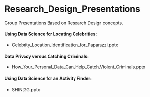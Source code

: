 # Research_Design_Presentations
Group Presentations Based on Research Design concepts.

#### Using Data Science for Locating Celebrities: 
- Celebrity_Location_Identification_for_Paparazzi.pptx

#### Data Privacy versus Catching Criminals: 
- How_Your_Personal_Data_Can_Help_Catch_Violent_Criminals.pptx

#### Using Data Science for an Activity Finder:
- SHIND!G.pptx
